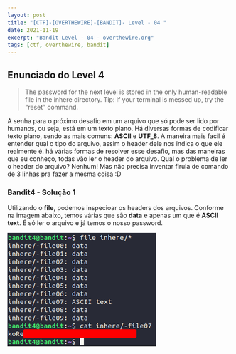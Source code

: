 ```yaml
---
layout: post
title: "[CTF]-[OVERTHEWIRE]-[BANDIT]- Level - 04 "
date: 2021-11-19
excerpt: "Bandit Level - 04 - overthewire.org"
tags: [ctf, overthewire, bandit]
---
```


## Enunciado do Level 4
>The password for the next level is stored in the only human-readable file in the inhere directory. 
>Tip: if your terminal is messed up, try the “reset” command.

A senha para o próximo desafio em um arquivo que só pode ser lido por humanos, ou seja, está em um texto plano. Há diversas formas de codificar texto plano, sendo as mais comuns: __ASCII__ e __UTF_8__. A maneira mais facil é entender qual o tipo do arquivo, assim o header dele nos indica o que ele realmente é. há várias formas de resolver esse desafio, mas das maneiras que eu conheço, todas vão ler o header do arquivo. Qual o problema de ler o header do arquivo? Nenhum! Mas não precisa inventar firula de comando de 3 linhas pra fazer a mesma coisa :D

### Bandit4 - Solução 1

Utilizando o __file__, podemos inspecioar os headers dos arquivos. Conforme na imagem abaixo, temos várias que são __data__ e apenas um que é __ASCII text__. É só ler o arquivo e já temos o nosso password.

![Utilizando file \\](/img_posts/ctf/overthewire/bandit/lvl4/lvl4-1.png)